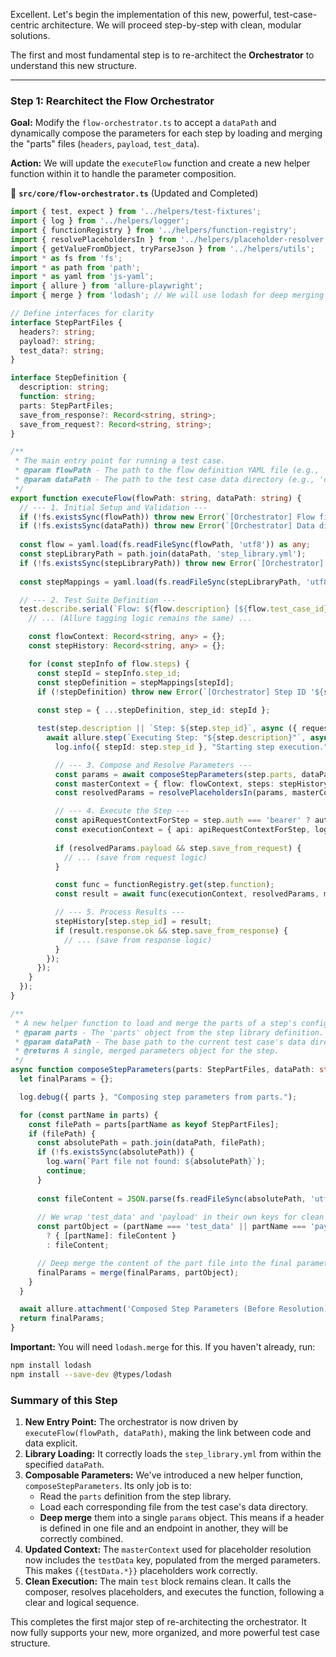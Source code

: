 Excellent. Let's begin the implementation of this new, powerful, test-case-centric architecture. We will proceed step-by-step with clean, modular solutions.

The first and most fundamental step is to re-architect the **Orchestrator** to understand this new structure.

---

### **Step 1: Rearchitect the Flow Orchestrator**

**Goal:** Modify the `flow-orchestrator.ts` to accept a `dataPath` and dynamically compose the parameters for each step by loading and merging the "parts" files (`headers`, `payload`, `test_data`).

**Action:** We will update the `executeFlow` function and create a new helper function within it to handle the parameter composition.

📁 **`src/core/flow-orchestrator.ts`** (Updated and Completed)
```typescript
import { test, expect } from '../helpers/test-fixtures';
import { log } from '../helpers/logger';
import { functionRegistry } from '../helpers/function-registry';
import { resolvePlaceholdersIn } from '../helpers/placeholder-resolver';
import { getValueFromObject, tryParseJson } from '../helpers/utils';
import * as fs from 'fs';
import * as path from 'path';
import * as yaml from 'js-yaml';
import { allure } from 'allure-playwright';
import { merge } from 'lodash'; // We will use lodash for deep merging

// Define interfaces for clarity
interface StepPartFiles {
  headers?: string;
  payload?: string;
  test_data?: string;
}

interface StepDefinition {
  description: string;
  function: string;
  parts: StepPartFiles;
  save_from_response?: Record<string, string>;
  save_from_request?: Record<string, string>;
}

/**
 * The main entry point for running a test case.
 * @param flowPath - The path to the flow definition YAML file (e.g., 'tests/bop/flows/e2e_quote.flow.yml').
 * @param dataPath - The path to the test case data directory (e.g., 'data/BOP_E2E_QUOTE').
 */
export function executeFlow(flowPath: string, dataPath: string) {
  // --- 1. Initial Setup and Validation ---
  if (!fs.existsSync(flowPath)) throw new Error(`[Orchestrator] Flow file not found: ${flowPath}`);
  if (!fs.existsSync(dataPath)) throw new Error(`[Orchestrator] Data directory not found: ${dataPath}`);
  
  const flow = yaml.load(fs.readFileSync(flowPath, 'utf8')) as any;
  const stepLibraryPath = path.join(dataPath, 'step_library.yml');
  if (!fs.existsSync(stepLibraryPath)) throw new Error(`[Orchestrator] Step library not found in data path: ${stepLibraryPath}`);
  
  const stepMappings = yaml.load(fs.readFileSync(stepLibraryPath, 'utf8')) as Record<string, StepDefinition>;

  // --- 2. Test Suite Definition ---
  test.describe.serial(`Flow: ${flow.description} [${flow.test_case_id}]`, () => {
    // ... (Allure tagging logic remains the same) ...

    const flowContext: Record<string, any> = {};
    const stepHistory: Record<string, any> = {};

    for (const stepInfo of flow.steps) {
      const stepId = stepInfo.step_id;
      const stepDefinition = stepMappings[stepId];
      if (!stepDefinition) throw new Error(`[Orchestrator] Step ID '${stepId}' not found in ${stepLibraryPath}`);
      
      const step = { ...stepDefinition, step_id: stepId };

      test(step.description || `Step: ${step.step_id}`, async ({ request, authedRequest }) => {
        await allure.step(`Executing Step: "${step.description}"`, async () => {
          log.info({ stepId: step.step_id }, "Starting step execution.");

          // --- 3. Compose and Resolve Parameters ---
          const params = await composeStepParameters(step.parts, dataPath);
          const masterContext = { flow: flowContext, steps: stepHistory, testData: params.test_data || {} };
          const resolvedParams = resolvePlaceholdersIn(params, masterContext);

          // --- 4. Execute the Step ---
          const apiRequestContextForStep = step.auth === 'bearer' ? authedRequest : request;
          const executionContext = { api: apiRequestContextForStep, log };
          
          if (resolvedParams.payload && step.save_from_request) {
            // ... (save from request logic)
          }

          const func = functionRegistry.get(step.function);
          const result = await func(executionContext, resolvedParams, masterContext);

          // --- 5. Process Results ---
          stepHistory[step.step_id] = result;
          if (result.response.ok && step.save_from_response) {
            // ... (save from response logic)
          }
        });
      });
    }
  });
}

/**
 * A new helper function to load and merge the parts of a step's configuration.
 * @param parts - The 'parts' object from the step library definition.
 * @param dataPath - The base path to the current test case's data directory.
 * @returns A single, merged parameters object for the step.
 */
async function composeStepParameters(parts: StepPartFiles, dataPath: string): Promise<any> {
  let finalParams = {};

  log.debug({ parts }, "Composing step parameters from parts.");

  for (const partName in parts) {
    const filePath = parts[partName as keyof StepPartFiles];
    if (filePath) {
      const absolutePath = path.join(dataPath, filePath);
      if (!fs.existsSync(absolutePath)) {
        log.warn(`Part file not found: ${absolutePath}`);
        continue;
      }
      
      const fileContent = JSON.parse(fs.readFileSync(absolutePath, 'utf8'));
      
      // We wrap 'test_data' and 'payload' in their own keys for clean merging.
      const partObject = (partName === 'test_data' || partName === 'payload') 
        ? { [partName]: fileContent }
        : fileContent;

      // Deep merge the content of the part file into the final parameters.
      finalParams = merge(finalParams, partObject);
    }
  }

  await allure.attachment('Composed Step Parameters (Before Resolution)', JSON.stringify(finalParams, null, 2), { contentType: 'application/json' });
  return finalParams;
}
```
**Important:** You will need `lodash.merge` for this. If you haven't already, run:
```bash
npm install lodash
npm install --save-dev @types/lodash
```

### **Summary of this Step**

1.  **New Entry Point:** The orchestrator is now driven by `executeFlow(flowPath, dataPath)`, making the link between code and data explicit.
2.  **Library Loading:** It correctly loads the `step_library.yml` from within the specified `dataPath`.
3.  **Composable Parameters:** We've introduced a new helper function, `composeStepParameters`. Its only job is to:
    *   Read the `parts` definition from the step library.
    *   Load each corresponding file from the test case's data directory.
    *   **Deep merge** them into a single `params` object. This means if a header is defined in one file and an endpoint in another, they will be correctly combined.
4.  **Updated Context:** The `masterContext` used for placeholder resolution now includes the `testData` key, populated from the merged parameters. This makes `{{testData.*}}` placeholders work correctly.
5.  **Clean Execution:** The main `test` block remains clean. It calls the composer, resolves placeholders, and executes the function, following a clear and logical sequence.

This completes the first major step of re-architecting the orchestrator. It now fully supports your new, more organized, and more powerful test case structure.
